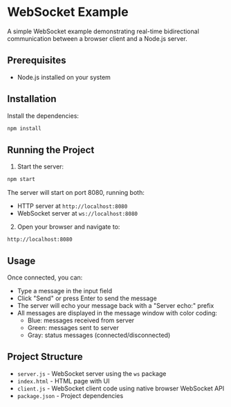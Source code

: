 # WebSocket Example

A simple WebSocket example demonstrating real-time bidirectional communication between a browser client and a Node.js server.

## Prerequisites

- Node.js installed on your system

## Installation

Install the dependencies:

```bash
npm install
```

## Running the Project

1. Start the server:

```bash
npm start
```

The server will start on port 8080, running both:
- HTTP server at `http://localhost:8080`
- WebSocket server at `ws://localhost:8080`

2. Open your browser and navigate to:

```
http://localhost:8080
```

## Usage

Once connected, you can:
- Type a message in the input field
- Click "Send" or press Enter to send the message
- The server will echo your message back with a "Server echo:" prefix
- All messages are displayed in the message window with color coding:
  - Blue: messages received from server
  - Green: messages sent to server
  - Gray: status messages (connected/disconnected)

## Project Structure

- `server.js` - WebSocket server using the `ws` package
- `index.html` - HTML page with UI
- `client.js` - WebSocket client code using native browser WebSocket API
- `package.json` - Project dependencies
